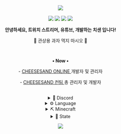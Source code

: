 <div align="center">
  <a href="#"><img src="https://capsule-render.vercel.app/api?type=waving&height=200&text=%E2%80%A2%20%EC%B9%98%EC%A6%88%EC%83%8C%EB%93%9C%20%E2%80%A2&fontSize=50&fontAlignY=40&fontColor=e9e9e9&color=0:EFA979FF,100:EDB950FF"></a>
  <br>

  <a href="mailto:choijoung1479@gmail.com?subject=[GitHub] "><img src="https://img.shields.io/badge/Email-choijoung1479%40gmail.com-EA4335?&logo=gmail&style=for-the-badge&logoColor=fcfcfc"></a>
  <a href="mailto:cheesesand"><img src="https://dcbadge.vercel.app/api/shield/541524642662318080?theme=default-inverted"></a>
  <a href="https://twitch.tv/cheesesand_"><img src="https://img.shields.io/twitch/status/cheesesand_?color=%238142f5&logo=twitch&style=for-the-badge&logoColor=fcfcfc"></a>
  <a href="https://youtube.com/@CheeseSand"><img src="https://img.shields.io/youtube/channel/subscribers/UCmfTIaIkh-W_zmQElX-RYMQ?color=red&label=youtube&logo=youtube&style=for-the-badge&logoColor=fcfcfc"></a>
  <br>

  <p><strong>안녕하세요, 트위치 스트리머, 유튜브, 개발하는 치샌 입니다!</strong></p>
  <p>🧀 관상용 과자 먹지 마시오 🧀</p>
  <br>

  <p>
    <p><strong>• Now •</strong></p>
    <p>- <a href="https://cheesesand.kr"> CHEESESAND ONLINE </a> 개발자 및 관리자</p>
    <p>- <a href="https://github.com/CheeseSandTeam"> CHEESESAND 컨팀 </a> 총 관리자 및 개발자</p>
  </p>
  <br>

  <details><summary>💬 Discord</summary><br>
    <a href="https://discord.gg/U6squ2hbyp"><img src="res/치즈샌드_디스코드.png" width="48px"></a>
    <a href="https://discord.com/df7xkSqyDP"><img src="res/CHEESESAND_ONLINE.png" width="48px"></a>
  </details>

  <details><summary>⚙️ Language</summary><br>
    <a href="mailto:C"><img src="https://img.shields.io/badge/C-A8B9CC?style=for-the-badge&logo=C&logoColor=fcfcfc"></a>
    <a href="mailto:Python"><img src="https://img.shields.io/badge/Python-3776AB?style=for-the-badge&logo=Python&logoColor=fcfcfc"></a>
    <a href="mailto:Java"><img src="https://img.shields.io/badge/JAVA-f56042?&logo=oracle&style=for-the-badge&logoColor=fcfcfc"></a>
    <a href="mailto:Kotlin"><img src="https://img.shields.io/badge/Kotlin-7F52FF?style=for-the-badge&logo=Kotlin&logoColor=fcfcfc"></a>
  </details>

  <details><summary>⛏️ Minecraft</summary><br>
    <p>test 1</p>
    <p>test 2</p>
    <p>test 3</p>
  </details>

  <details><summary>📑 State</summary><br>
    <a href="#"><img src="https://github-readme-stats-psi-topaz.vercel.app/api?username=CheeseSand&count_private=true&show_icons=true&bg_color=DEG,EFA979FF,EDB950FF&text_color=d6d6d6&title_color=f0f0f0&icon_color=f0f0f0&locale=en&line_height=27&hide_border=true&border_radius=0"></a>
    <a href="#"><img src="https://github-readme-stats-psi-topaz.vercel.app/api/top-langs/?username=CheeseSand&langs_count=3&count_private=false&show_icons=true&bg_color=DEG,EFA979FF,EDB950FF&text_color=d6d6d6&title_color=f0f0f0&icon_color=f0f0f0&locale=en&hide_border=true&border_radius=0"></a>
  </details>

  <a href="#"><img src="https://capsule-render.vercel.app/api?type=waving&height=200&fontSize=50&fontAlignY=40&fontColor=e9e9e9&color=100:EFA979FF,0:EDB950FF&section=footer"></a>
</div>